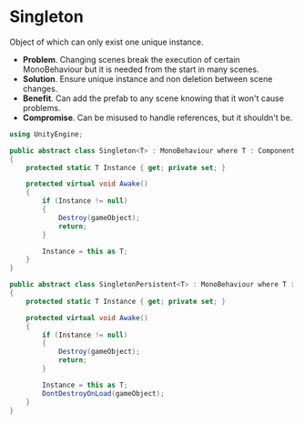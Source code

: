# Singleton

Object of which can only exist one unique instance.

-   **Problem**. Changing scenes break the execution of certain MonoBehaviour but it is needed from the start in many scenes.
-   **Solution**. Ensure unique instance and non deletion between scene changes.
-   **Benefit**. Can add the prefab to any scene knowing that it won't cause problems.
-   **Compromise**. Can be misused to handle references, but it shouldn't be.

```cs
using UnityEngine;

public abstract class Singleton<T> : MonoBehaviour where T : Component
{
    protected static T Instance { get; private set; }

    protected virtual void Awake()
    {
        if (Instance != null)
        {
            Destroy(gameObject);
            return;
        }

        Instance = this as T;
    }
}

public abstract class SingletonPersistent<T> : MonoBehaviour where T : Component
{
    protected static T Instance { get; private set; }

    protected virtual void Awake()
    {
        if (Instance != null)
        {
            Destroy(gameObject);
            return;
        }

        Instance = this as T;
        DontDestroyOnLoad(gameObject);
    }
}
```
